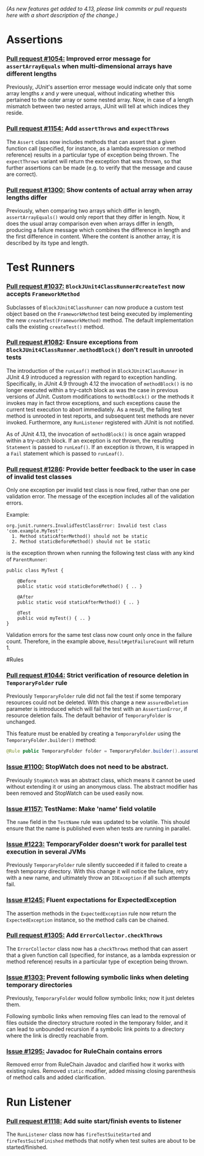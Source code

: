*(As new features get added to 4.13, please link commits or pull requests here with a short description of the change.)*

# Assertions

### [Pull request #1054:](https://github.com/junit-team/junit/pull/1054) Improved error message for `assertArrayEquals` when multi-dimensional arrays have different lengths

Previously, JUnit's assertion error message would indicate only that some array lengths _x_ and _y_ were unequal, without indicating whether this pertained to the outer array or some nested array. Now, in case of a length mismatch between two nested arrays, JUnit will tell at which indices they reside.

### [Pull request #1154:](https://github.com/junit-team/junit/pull/1154) Add `assertThrows` and `expectThrows`

The `Assert` class now includes methods that can assert that a given function call (specified, for instance, as a lambda expression or method reference) results in a particular type of exception being thrown. The `expectThrows` variant will return the exception that was thrown, so that further assertions can be made (e.g. to verify that the message and cause are correct).

### [Pull request #1300:](https://github.com/junit-team/junit/pull/1300) Show contents of actual array when array lengths differ

Previously, when comparing two arrays which differ in length, `assertArrayEquals()` would only report that they differ in length. Now, it does the usual array comparison even when arrays differ in length, producing a failure message which combines the difference in length and the first difference in content. Where the content is another array, it is described by its type and length.

# Test Runners

### [Pull request #1037:](https://github.com/junit-team/junit/pull/1037) `BlockJUnit4ClassRunner#createTest` now accepts `FrameworkMethod`

Subclasses of `BlockJUnit4ClassRunner` can now produce a custom test object based on the `FrameworkMethod` test being executed by implementing the new `createTest(FrameworkMethod)` method. The default implementation calls the existing `createTest()` method.

### [Pull request #1082](https://github.com/junit-team/junit/pull/1082): Ensure exceptions from `BlockJUnit4ClassRunner.methodBlock()` don't result in unrooted tests

The introduction of the `runLeaf()` method in `BlockJUnit4ClassRunner` in JUnit 4.9 introduced a regression with regard to exception handling. Specifically, in JUnit 4.9 through 4.12 the invocation of `methodBlock()` is no longer executed within a try-catch block as was the case in previous versions of JUnit. Custom modifications to `methodBlock()` or the methods it invokes may in fact throw exceptions, and such exceptions cause the current test execution to abort immediately. As a result, the failing test method is unrooted in test reports, and subsequent test methods are never invoked. Furthermore, any `RunListener` registered with JUnit is not notified.

As of JUnit 4.13, the invocation of `methodBlock()` is once again wrapped within a try-catch block. If an exception is _not_ thrown, the resulting `Statement` is passed to `runLeaf()`. If an exception _is_ thrown, it is wrapped in a `Fail` statement which is passed to `runLeaf()`.

### [Pull request #1286](https://github.com/junit-team/junit/pull/1286): Provide better feedback to the user in case of invalid test classes

Only one exception per invalid test class is now fired, rather than one per validation error.
The message of the exception includes all of the validation errors.

Example:

    org.junit.runners.InvalidTestClassError: Invalid test class 'com.example.MyTest':
      1. Method staticAfterMethod() should not be static
      2. Method staticBeforeMethod() should not be static

is the exception thrown when running the following test class with any kind of `ParentRunner`:

    public class MyTest {

        @Before
        public static void staticBeforeMethod() { .. }

        @After
        public static void staticAfterMethod() { .. }

        @Test
        public void myTest() { .. }
    }

Validation errors for the same test class now count only once in the failure count. Therefore, in the example above, `Result#getFailureCount` will return 1.


#Rules

### [Pull request #1044:](https://github.com/junit-team/junit/pull/1044) Strict verification of resource deletion in `TemporaryFolder` rule

Previously `TemporaryFolder` rule did not fail the test if some temporary resources could not be deleted. With this change a new `assuredDeletion` parameter is introduced which will fail the test with an `AssertionError`, if resource deletion fails. The default behavior of `TemporaryFolder` is unchanged.

This feature must be enabled by creating a `TemporaryFolder` using the `TemporaryFolder.builder()` method:
```java
@Rule public TemporaryFolder folder = TemporaryFolder.builder().assureDeletion().build();
```

### [Issue #1100:](https://github.com/junit-team/junit/issues/1110) StopWatch does not need to be abstract.

Previously `StopWatch` was an abstract class, which means it cannot be used without extending it or using an anonymous class. The abstract modifier has been removed and StopWatch can be used easily now.

### [Issue #1157:](https://github.com/junit-team/junit/issues/1157) TestName: Make 'name' field volatile

The `name` field in the `TestName` rule was updated to be volatile. This should ensure that the name
is published even when tests are running in parallel.

### [Issue #1223:](https://github.com/junit-team/junit/issues/1223) TemporaryFolder doesn't work for parallel test execution in several JVMs

Previously `TemporaryFolder` rule silently succeeded if it failed to create a fresh temporary directory. With this change it will notice the failure, retry with a new name, and ultimately throw an `IOException` if all such attempts fail.

### [Issue #1245:](https://github.com/junit-team/junit/issues/1245) Fluent expectations for ExpectedException

The assertion methods in the `ExpectedException` rule now return the `ExpectedException` instance, so
the method calls can be chained.

### [Pull request #1305:](https://github.com/junit-team/junit/pull/1305) Add `ErrorCollector.checkThrows`

The `ErrorCollector` class now has a `checkThrows` method that can assert that a given function call (specified, for instance, as a lambda expression or method reference) results in a particular type of exception being thrown.

### [Issue #1303:](https://github.com/junit-team/junit/issues/1303) Prevent following symbolic links when deleting temporary directories

Previously, `TemporaryFolder` would follow symbolic links; now it just deletes them.

Following symbolic links when removing files can lead to the removal of files outside the directory structure rooted in the temporary folder, and it can lead to unbounded recursion if a symbolic link points to a directory where the link is directly reachable from.

### [Issue #1295:](https://github.com/junit-team/junit/issues/1295) Javadoc for RuleChain contains errors

Removed error from RuleChain Javadoc and clarified how it works with existing rules. Removed `static` modifier, added missing closing parenthesis of method calls and added clarification.

# Run Listener

### [Pull request #1118:](https://github.com/junit-team/junit4/pull/1118) Add suite start/finish events to listener

The `RunListener` class now has `fireTestSuiteStarted` and `fireTestSuiteFinished` methods that notify when test suites are about to be started/finished.